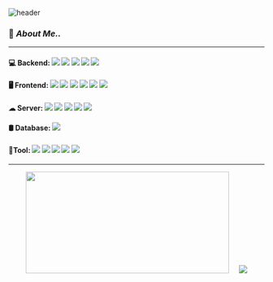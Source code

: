 
![header](https://capsule-render.vercel.app/api?type=venom&color=568A35&height=250&section=header&text=Hello!-nl-This%20is%20Chon's%20GitHub☘&&fontColor=BFDE9B&fontSize=50&fontAlign=50)

### 🌱 ***About Me..***
---

#### 💻 Backend: <img src="https://img.shields.io/badge/Java-007396?style=flat&logo=java&logoColor=white" /> <img src="https://img.shields.io/badge/Springboot-6DB33F?style=flat&logo=springboot&logoColor=white"/> <img src="https://img.shields.io/badge/SpringFramework-6DB33F?style=flat&logo=spring&logoColohite&logoColor=white"/> <img src="https://img.shields.io/badge/JPA-34567C?style=flat&logo=jpa&logoColor=white"/> <img src="https://img.shields.io/badge/MyBatis-D24939?style=flat&logo=mybatis&logoColor=white"/>

#### 🖥 Frontend: <img src="https://img.shields.io/badge/React-61DAFB?style=flat&logo=react&logoColor=white" /> <img src="https://img.shields.io/badge/Javascript-F7DF1E?style=flat&logo=javascript&logoColor=white" /> <img src="https://img.shields.io/badge/jQuery-0769AD?style=flat&logo=jquery&logoColor=white" /> <img src="https://img.shields.io/badge/JSTL-007396?style=flat&logo=jstl&logoColor=white" /> <img src="https://img.shields.io/badge/HTML5-E34F26?style=flat&logo=html5&logoColor=white" /> <img src="https://img.shields.io/badge/CSS-663399?style=flat&logo=css&logoColor=white" />

#### ☁ Server: <img src="https://img.shields.io/badge/AWS-232F3E?style=flat&logo=amazonwebservices&logoColor=white" /> <img src="https://img.shields.io/badge/Docker-2496ED?style=flat&logo=docker&logoColor=white" /> <img src="https://img.shields.io/badge/Jenkins-D24939?style=flat&logo=jenkins&logoColor=white" /> <img src="https://img.shields.io/badge/Nginx-009639?style=flat&logo=nginx&logoColor=white"/>  <img src="https://img.shields.io/badge/Apache Tomcat-F8DC75?style=flat&logo=apachetomcat&logoColor=black"/> 

#### 🛢 Database: <img src="https://img.shields.io/badge/Oracle-D24939?style=flat&logo=oracle&logoColor=white"/>

#### 🔧Tool: <img src="https://img.shields.io/badge/Git-F05032?style=flat&logo=git&logoColor=white"/> <img src="https://img.shields.io/badge/GitHub-181717?style=flat&logo=github&logoColor=white"/> <img src="https://img.shields.io/badge/IntelliJ IDEA-000000?style=flat&logo=intellijidea&logoColor=white"/> <img src="https://img.shields.io/badge/Eclipse IDE-2C2255?style=flat&logo=eclipseide&logoColor=white"/> <img src="https://img.shields.io/badge/VS Code-2F80ED?style=flat&logo=vscode&logoColor=white"/>

---

<div align="center">
    <img src="https://raw.githubusercontent.com/Park-choeun/github-stats-transparent/output/generated/languages.svg" width="400" height="200">
    &nbsp;&nbsp;&nbsp;
    <img src="https://github-readme-stats.vercel.app/api?username=Park-choeun&show_icons=true&theme=dark">
</div>





